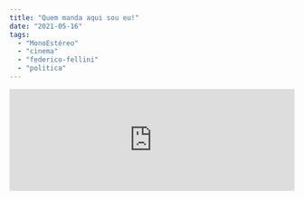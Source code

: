```yaml
---
title: "Quem manda aqui sou eu!"
date: "2021-05-16"
tags: 
  - "MonoEstéreo"
  - "cinema"
  - "federico-fellini"
  - "politica"
---
```


<iframe src="https://anchor.fm/monoestereo/embed/episodes/Quem-manda-aqui-sou-eu-e110400" height="180px" width="100%" frameborder="0" scrolling="no" style="width:100%;height:180px"></iframe>
